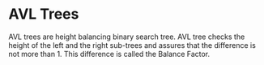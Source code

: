 # AVL Trees

AVL trees are height balancing binary search tree.
AVL tree checks the height of the left and the right sub-trees and assures that the difference is not more than 1.
This difference is called the Balance Factor.
